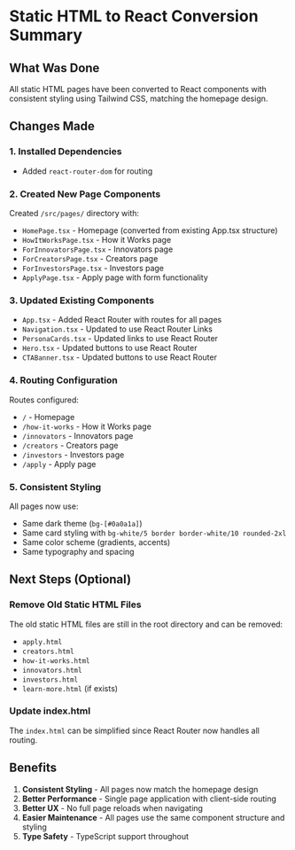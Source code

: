 # Static HTML to React Conversion Summary

## What Was Done

All static HTML pages have been converted to React components with consistent styling using Tailwind CSS, matching the homepage design.

## Changes Made

### 1. Installed Dependencies
- Added `react-router-dom` for routing

### 2. Created New Page Components
Created `/src/pages/` directory with:
- `HomePage.tsx` - Homepage (converted from existing App.tsx structure)
- `HowItWorksPage.tsx` - How it Works page
- `ForInnovatorsPage.tsx` - Innovators page
- `ForCreatorsPage.tsx` - Creators page
- `ForInvestorsPage.tsx` - Investors page
- `ApplyPage.tsx` - Apply page with form functionality

### 3. Updated Existing Components
- `App.tsx` - Added React Router with routes for all pages
- `Navigation.tsx` - Updated to use React Router Links
- `PersonaCards.tsx` - Updated links to use React Router
- `Hero.tsx` - Updated buttons to use React Router
- `CTABanner.tsx` - Updated buttons to use React Router

### 4. Routing Configuration
Routes configured:
- `/` - Homepage
- `/how-it-works` - How it Works page
- `/innovators` - Innovators page
- `/creators` - Creators page
- `/investors` - Investors page
- `/apply` - Apply page

### 5. Consistent Styling
All pages now use:
- Same dark theme (`bg-[#0a0a1a]`)
- Same card styling with `bg-white/5 border border-white/10 rounded-2xl`
- Same color scheme (gradients, accents)
- Same typography and spacing

## Next Steps (Optional)

### Remove Old Static HTML Files
The old static HTML files are still in the root directory and can be removed:
- `apply.html`
- `creators.html`
- `how-it-works.html`
- `innovators.html`
- `investors.html`
- `learn-more.html` (if exists)

### Update index.html
The `index.html` can be simplified since React Router now handles all routing.

## Benefits

1. **Consistent Styling** - All pages now match the homepage design
2. **Better Performance** - Single page application with client-side routing
3. **Better UX** - No full page reloads when navigating
4. **Easier Maintenance** - All pages use the same component structure and styling
5. **Type Safety** - TypeScript support throughout

